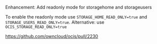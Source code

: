 Enhancement: Add readonly mode for storagehome and storageusers

To enable the readonly mode use `STORAGE_HOME_READ_ONLY=true` and `STORAGE_USERS_READ_ONLY=true`. Alternative: use `OCIS_STORAGE_READ_ONLY=true`

https://github.com/owncloud/ocis/pull/2230
